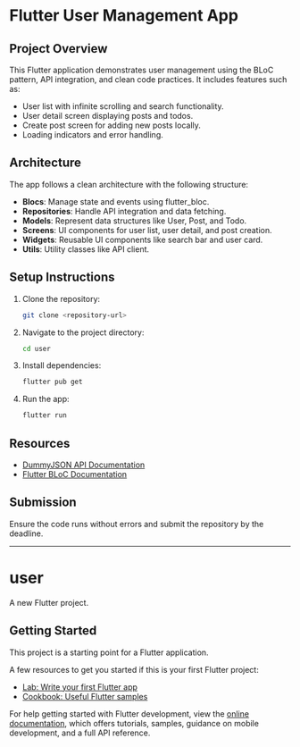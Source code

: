 # Flutter User Management App

## Project Overview
This Flutter application demonstrates user management using the BLoC pattern, API integration, and clean code practices. It includes features such as:
- User list with infinite scrolling and search functionality.
- User detail screen displaying posts and todos.
- Create post screen for adding new posts locally.
- Loading indicators and error handling.

## Architecture
The app follows a clean architecture with the following structure:
- **Blocs**: Manage state and events using flutter_bloc.
- **Repositories**: Handle API integration and data fetching.
- **Models**: Represent data structures like User, Post, and Todo.
- **Screens**: UI components for user list, user detail, and post creation.
- **Widgets**: Reusable UI components like search bar and user card.
- **Utils**: Utility classes like API client.

## Setup Instructions
1. Clone the repository:
   ```bash
   git clone <repository-url>
   ```
2. Navigate to the project directory:
   ```bash
   cd user
   ```
3. Install dependencies:
   ```bash
   flutter pub get
   ```
4. Run the app:
   ```bash
   flutter run
   ```

## Resources
- [DummyJSON API Documentation](https://dummyjson.com/docs)
- [Flutter BLoC Documentation](https://bloclibrary.dev)

## Submission
Ensure the code runs without errors and submit the repository by the deadline.

---

# user

A new Flutter project.

## Getting Started

This project is a starting point for a Flutter application.

A few resources to get you started if this is your first Flutter project:

- [Lab: Write your first Flutter app](https://docs.flutter.dev/get-started/codelab)
- [Cookbook: Useful Flutter samples](https://docs.flutter.dev/cookbook)

For help getting started with Flutter development, view the
[online documentation](https://docs.flutter.dev/), which offers tutorials,
samples, guidance on mobile development, and a full API reference.
